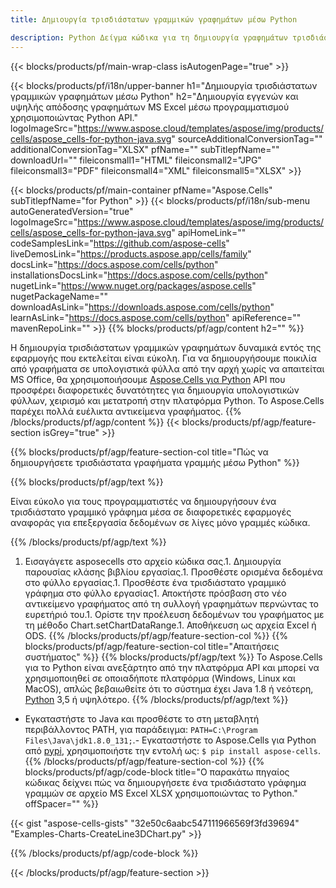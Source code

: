 ```yaml
---
title: Δημιουργία τρισδιάστατων γραμμικών γραφημάτων μέσω Python

description: Python Δείγμα κώδικα για τη δημιουργία γραφημάτων τρισδιάστατης γραμμής στο Excel χρησιμοποιώντας τη Βιβλιοθήκη Python. Χρησιμοποιήστε αυτόν τον κώδικα για τη δημιουργία ενός τρισδιάστατου γραμμικού γραφήματος στο MS Excel εντός εφαρμογής που βασίζεται σε Python.
---
```

{{< blocks/products/pf/main-wrap-class isAutogenPage="true" >}}

{{< blocks/products/pf/i18n/upper-banner h1="Δημιουργία τρισδιάστατων γραμμικών γραφημάτων μέσω Python" h2="Δημιουργία εγγενών και υψηλής απόδοσης γραφημάτων MS Excel μέσω προγραμματισμού χρησιμοποιώντας Python API." logoImageSrc="https://www.aspose.cloud/templates/aspose/img/products/cells/aspose_cells-for-python-java.svg" sourceAdditionalConversionTag="" additionalConversionTag="XLSX" pfName="" subTitlepfName="" downloadUrl="" fileiconsmall1="HTML" fileiconsmall2="JPG" fileiconsmall3="PDF" fileiconsmall4="XML" fileiconsmall5="XLSX" >}}

{{< blocks/products/pf/main-container pfName="Aspose.Cells" subTitlepfName="for Python" >}}
{{< blocks/products/pf/i18n/sub-menu autoGeneratedVersion="true" logoImageSrc="https://www.aspose.cloud/templates/aspose/img/products/cells/aspose_cells-for-python-java.svg" apiHomeLink="" codeSamplesLink="https://github.com/aspose-cells" liveDemosLink="https://products.aspose.app/cells/family" docsLink="https://docs.aspose.com/cells/python" installationsDocsLink="https://docs.aspose.com/cells/python" nugetLink="https://www.nuget.org/packages/aspose.cells" nugetPackageName="" downloadAsLink="https://downloads.aspose.com/cells/python" learnAsLink="https://docs.aspose.com/cells/python" apiReference="" mavenRepoLink="" >}}
{{% blocks/products/pf/agp/content h2="" %}}

Η δημιουργία τρισδιάστατων γραμμικών γραφημάτων δυναμικά εντός της εφαρμογής που εκτελείται είναι εύκολη. Για να δημιουργήσουμε ποικιλία από γραφήματα σε υπολογιστικά φύλλα από την αρχή χωρίς να απαιτείται MS Office, θα χρησιμοποιήσουμε [Aspose.Cells για Python](https://pypi.org/project/aspose.cells)  API που προσφέρει διαφορετικές δυνατότητες για δημιουργία υπολογιστικών φύλλων, χειρισμό και μετατροπή στην πλατφόρμα Python. Το Aspose.Cells παρέχει πολλά ευέλικτα αντικείμενα γραφήματος.
{{% /blocks/products/pf/agp/content %}}
{{< blocks/products/pf/agp/feature-section isGrey="true" >}}

{{% blocks/products/pf/agp/feature-section-col title="Πώς να δημιουργήσετε τρισδιάστατα γραφήματα γραμμής μέσω Python" %}}

{{% blocks/products/pf/agp/text %}}

Είναι εύκολο για τους προγραμματιστές να δημιουργήσουν ένα τρισδιάστατο γραμμικό γράφημα μέσα σε διαφορετικές εφαρμογές αναφοράς για επεξεργασία δεδομένων σε λίγες μόνο γραμμές κώδικα.

{{% /blocks/products/pf/agp/text %}}

1. Εισαγάγετε asposecells στο αρχείο κώδικα σας.1. Δημιουργία παρουσίας κλάσης βιβλίου εργασίας.1. Προσθέστε ορισμένα δεδομένα στο φύλλο εργασίας.1. Προσθέστε ένα τρισδιάστατο γραμμικό γράφημα στο φύλλο εργασίας1. Αποκτήστε πρόσβαση στο νέο αντικείμενο γραφήματος από τη συλλογή γραφημάτων περνώντας το ευρετήριό του.1. Ορίστε την προέλευση δεδομένων του γραφήματος με τη μέθοδο Chart.setChartDataRange.1. Αποθήκευση ως αρχεία Excel ή ODS.
{{% /blocks/products/pf/agp/feature-section-col %}}
{{% blocks/products/pf/agp/feature-section-col title="Απαιτήσεις συστήματος" %}}
{{% blocks/products/pf/agp/text %}}
 Το Aspose.Cells για το Python είναι ανεξάρτητο από την πλατφόρμα API και μπορεί να χρησιμοποιηθεί σε οποιαδήποτε πλατφόρμα (Windows, Linux και MacOS), απλώς βεβαιωθείτε ότι το σύστημα έχει Java 1.8 ή νεότερη, [Python](https://www.python.org/downloads/) 3,5 ή υψηλότερο.
{{% /blocks/products/pf/agp/text %}}
- Εγκαταστήστε το Java και προσθέστε το στη μεταβλητή περιβάλλοντος PATH, για παράδειγμα: <code>PATH=C:\Program Files\Java\jdk1.8.0_131;</code>.- Εγκαταστήστε το Aspose.Cells για Python από <a href="https://pypi.org/project/aspose-cells/">pypi</a>, χρησιμοποιήστε την εντολή ως: <code>$ pip install aspose-cells</code>.
{{% /blocks/products/pf/agp/feature-section-col %}}
{{% blocks/products/pf/agp/code-block title="Ο παρακάτω πηγαίος κώδικας δείχνει πώς να δημιουργήσετε ένα τρισδιάστατο γράφημα γραμμών σε αρχείο MS Excel XLSX χρησιμοποιώντας το Python." offSpacer="" %}}

{{< gist "aspose-cells-gists" "32e50c6aabc547111966569f3fd39694" "Examples-Charts-CreateLine3DChart.py" >}}

{{% /blocks/products/pf/agp/code-block %}}

{{< /blocks/products/pf/agp/feature-section >}}

<!-- aboutfile Starts -->

